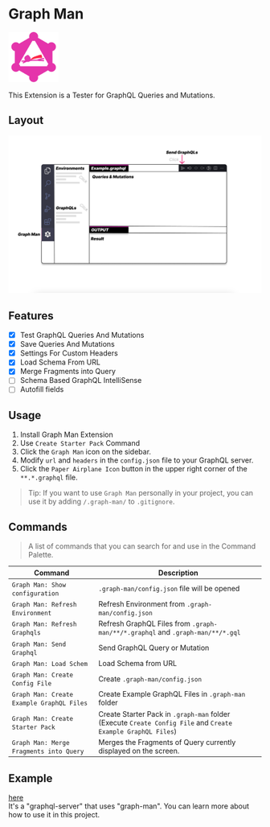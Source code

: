 # Graph Man

<img src="icon.webp" width="100px" />     

This Extension is a Tester for GraphQL Queries and Mutations.

## Layout

![Layout](.docs/images/layout.png)

## Features

- [x] Test GraphQL Queries And Mutations
- [x] Save Queries And Mutations
- [x] Settings For Custom Headers
- [x] Load Schema From URL
- [x] Merge Fragments into Query
- [ ] Schema Based GraphQL IntelliSense
- [ ] Autofill fields

## Usage

<!-- ![usage-video0](.docs/videos/usage-video0.gif) -->

1. Install Graph Man Extension
2. Use `Create Starter Pack` Command
3. Click the `Graph Man` icon on the sidebar.
4. Modify `url` and `headers` in the `config.json` file to your GraphQL server.
5. Click the `Paper Airplane Icon` button in the upper right corner of the `**.*.graphql` file.

> Tip: If you want to use `Graph Man` personally in your project, you can use it by adding `/.graph-man/` to `.gitignore`.
 
## Commands

> A list of commands that you can search for and use in the Command Palette.

| Command                                   | Description                                                                |
|-------------------------------------------|----------------------------------------------------------------------------|
| `Graph Man: Show configuration`           | `.graph-man/config.json` file will be opened                               |
| `Graph Man: Refresh Environment`          | Refresh Environment from `.graph-man/config.json`                          |
| `Graph Man: Refresh Graphqls`             | Refresh GraphQL Files from `.graph-man/**/*.graphql` and `.graph-man/**/*.gql` |
| `Graph Man: Send Graphql`                 | Send GraphQL Query or Mutation                                             |
| `Graph Man: Load Schem`                   | Load Schema from URL                                                       |
| `Graph Man: Create Config File`           | Create `.graph-man/config.json`                                            |
| `Graph Man: Create Example GraphQL Files` | Create Example GraphQL Files in `.graph-man` folder                        |
| `Graph Man: Create Starter Pack`          | Create Starter Pack in `.graph-man` folder (Execute `Create Config File` and `Create Example GraphQL Files`) |
| `Graph Man: Merge Fragments into Query`   | Merges the Fragments of Query currently displayed on the screen.           |


## Example

[here](https://github.com/gitsunmin/bun-graphql-server)    
It's a "graphql-server" that uses "graph-man". You can learn more about how to use it in this project.
